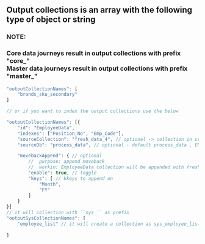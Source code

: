 ## **Output collections is an array with the following type of object or string**

### NOTE: 

### Core data journeys result in output collections with prefix "core_"<br/>Master data journeys result in output collections with prefix "master_"

``` javascript
"outputCollectionNames": [
    "brands_sku_secondary"
]

// or if you want to index the output collections use the below

"outputCollectionNames": [{
    "id": "EmployeeData",
    "indexes": ["Position_No", "Emp_Code"],
    "sourceCollection": "fresh_data_4", // optional -> collection in crunch from which we will PICK-UP the data
    "sourceDb": "process_data", // optional - default process_data , ENUM -  process_data / input_data

    "movebackAppend": { // optional
        //  purpose: append moveback
        //  workin: EmployeeData collection will be appended with fresh_data_4 on below specified keys, fresh_data_4 will Win the conflicts.
        "enable": true, // toggle
        "keys": [ // kkeys to append on
            "Month",
            "FY"
        ]
    }
}]
// it will collection with ``sys_`` as prefix 
"outputSysCollectionNames": [
    "employee_list" // it will create a collection as sys_employee_list
    
]
```
